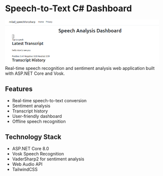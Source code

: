 # Speech-to-Text C# Dashboard
![Dashboard](https://github.com/miladnasiri/Speech-to-text-c-/blob/800c9a071a35e6d2814adae4e3f17624732d38d7/DAshboard.png)
Real-time speech recognition and sentiment analysis web application built with ASP.NET Core and Vosk.

## Features
- Real-time speech-to-text conversion
- Sentiment analysis
- Transcript history
- User-friendly dashboard
- Offline speech recognition

## Technology Stack
- ASP.NET Core 8.0
- Vosk Speech Recognition
- VaderSharp2 for sentiment analysis
- Web Audio API
- TailwindCSS
